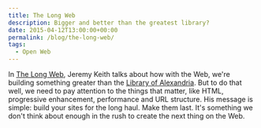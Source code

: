 ```yaml
---
title: The Long Web
description: Bigger and better than the greatest library?
date: 2015-04-12T13:00:00+00:00
permalink: /blog/the-long-web/
tags:
  - Open Web
---
```


In [The Long Web](https://vimeo.com/118146193), Jeremy Keith talks about how with the Web, we're building something greater than the [Library of Alexandria](https://en.wikipedia.org/wiki/Library_of_Alexandria). But to do that well, we need to pay attention to the things that matter, like HTML, progressive enhancement, performance and URL structure. His message is simple: build your sites for the long haul. Make them last. It's something we don't think about enough in the rush to create the next thing on the Web.
